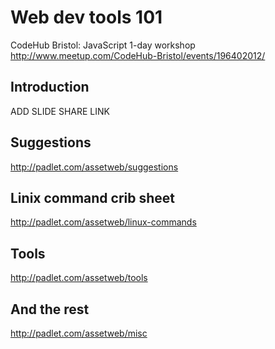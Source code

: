 Web dev tools 101
=================

CodeHub Bristol: JavaScript 1-day workshop
http://www.meetup.com/CodeHub-Bristol/events/196402012/

Introduction
------------

ADD SLIDE SHARE LINK

Suggestions
-----------

http://padlet.com/assetweb/suggestions

Linix command crib sheet
------------------------

http://padlet.com/assetweb/linux-commands

Tools
-----

http://padlet.com/assetweb/tools


And the rest
------------

http://padlet.com/assetweb/misc
